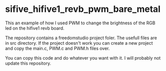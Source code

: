 # sifive_hifive1_revb_pwm_bare_metal
This an example of how I used PWM to change the brightness of the RGB led on the hifive1 revb board.

The repository contains a freedomstudio project foler.
The usefull files are in src directory. If the project doesn't work  you can create a new project and copy the main.c, PWM.c and PWM.h files over.

You can copy this code and do whatever you want with it.
I will probably not update this repository.
